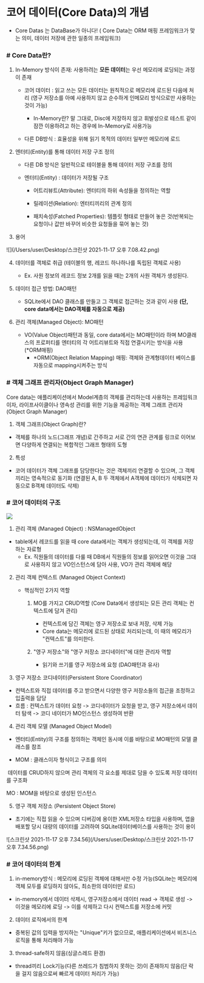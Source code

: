 # 코어 데이터(Core Data)의 개념 

* Core Datas 는 DataBase가 아니다! ( Core Data는 ORM 매핑 프레임워크가 맞는 의미, 데이터 저장에 관한 일종의 프레임워크) 



### # Core Data란?

1) In-Memory 방식이 존재: 사용하려는 **모든 데이터**는 우선 메모리에 로딩되는 과정이 존재

   - 코어 데이터 : 읽고 쓰는 모든 데이터는 원칙적으로 메모리에 로드된 다음에 처리 (영구 저장소를 아예 사용하지 않고 순수하게 인메모리 방식으로만 사용하는 것이 가능)

     - In-Memory란? 말 그대로, Disc에 저장하지 않고 휘발성으로 테스트 같이 잠깐 이용하려고 하는 경우에 In-Memory로 사용가능

   - 다른 DB방식 : 효율성을 위해 읽기 목적의 데이터 일부만 메모리에 로드 

     

2. 엔터티(Entity)를 통해 데이터 저장 구조 정의

   - 다른 DB 방식은 일반적으로 테이블을 통해 데이터 저장 구조를 정의 

   - 엔터티(Entity) :  데이터가 저장될 구조

     - 어트리뷰트(Attribute): 엔터티의 하위 속성들을 정의하는 역할

     - 릴레이션(Relation): 엔터티끼리의 관계 정의

     - 패치속성(Fatched Properties): 템플릿 형태로 만들어 놓은 것(반복되는 요청이나 값만 바꾸어 비슷한 요청들을 묶어 놓는 것)

       

3. 용어 

![](/Users/user/Desktop/스크린샷 2021-11-17 오후 7.08.42.png)



4. 데이터를 객체로 취급 (테이블의 행, 레코드 하나하나를 독립된 객체로 사용)
   - Ex. 사원 정보의 레코드 정보 2개를 읽을 때는 2개의 사원 객체가 생성된다.



5. 데이터 접근 방법:  DAO패턴 
   - SQLite에서 DAO 클래스를 만들고 그 객체로 접근하는 것과 같이 사용 **(단, core data에서는 DAO객체를 자동으로 제공)**
6. 관리 객체(Managed Object): MO패턴
   - VO(Value Object)패턴과 동일, core data에서는 MO패턴이라 하며 MO클래스의 프로퍼티를 엔터티의 각 어트리뷰트와 직접 연결시키는 방식을 사용 (*ORM매핑)
     -  *ORM(Object Relation Mapping) 매핑: 객체와 관계형데이터 베이스를 자동으로 mapping시켜주는 방식 



### # 객체 그래프 관리자(Object Graph Manager)

Core data는 애플리케이션에서 Model계층의 객체를 관리하는데 사용하는 프레임워크이자, 라이프사이클이나 영속성 관리를 위한 기능을 제공하는 객체 그래프 관리자(Object Graph Manager)



1. 객체 그래프(Object Graph)란?

- 객체를 하나의 노드(그래프 개념)로 간주하고 서로 간의 연관 관계를 링크로 이어보면 다양하게 연결되는 복합적인 그래프 형태의 도형 

2. 특성

- 코어 데이터가 객체 그래프를 담당한다는 것은 객체끼리 연결할 수 있으며, 그 객체끼리는 영속적으로 동기화 (연결된 A, B 두 객체에서 A객체에 데이터가 삭제되면 자동으로 B객체 데이터도 삭제)



### # 코어 데이터의 구조



![](https://blog.kakaocdn.net/dn/dMSpfx/btqD7HVLyIk/bpnBit1b6iDMEuGmRotkO1/img.png)



1. 관리 객체 (Managed Object) : NSManagedObject

- table에서 레코드를 읽을 때 core data에서는 객체가 생성되는데, 이 객체를 저장하는 자료형
  - Ex. 직원들의 데이터를 다룰 때 DB에서 직원들의 정보를 읽어오면 이것을 그대로 사용하지 않고 VO인스턴스에 담아 사용, VO가 관리 객체에 해당



2. 관리 객체 컨텍스트 (Managed Object Context)

   - 핵심적인 2가지 역할

     1) MO를 가지고 CRUD역할 (Core Data에서 생성되는 모든 관리 객체는 컨텍스트에 담겨 관리)

        - 컨텍스트에 담긴 객체는 영구 저장소로 보내 저장, 삭제 가능
        - Core data는 메모리에 로드된 상태로 처리되는데, 이 때의 메모리가 "컨텍스트"를 의미한다.

     2) "영구 저장소"와 "영구 저장소 코디네이터"에 대한 관리자 역할

        - 읽기와 쓰기를 영구 저장소에 요청 (DAO패턴과 유사)

        

3. 영구 저장소 코디네이터(Persistent Store Coordinator)

-  컨텍스트와 직접 데이터를 주고 받으면서 다양한 영구 저장소들의 접근을 조정하고 입출력을 담당
- 흐름 : 컨텍스트가 데이터 요청 -> 코디네이터가 요청을 받고, 영구 저장소에서 데이터 탐색 -> 코디 네이터가 MO인스턴스 생성하여 반환



4. 관리 객체 모델 (Managed Object Model)

- 엔터티(Entity)의 구조를 정의하는 객체인 동시에 이를 바탕으로 MO패턴의 모델 클래스를 참조

-  MOM : 클래스이자 형식이고 구조를 의미

  ​        데이터를 CRUD하지 않으며 관리 객체의 각 요소를 제대로 담을 수 있도록 저장 데이터를 구조화

   MO : MOM을 바탕으로 생성된 인스턴스



5. 영구 객체 저장소  (Persistent Object Store)

- 초기에는 직접 읽을 수 있으며 디버깅에 용이한 XML저장소 타입을 사용하며, 앱을 배포할 당시 대량의 데이터를 고려하여 SQLite데이터베이스를 사용하는 것이 용이

![스크린샷 2021-11-17 오후 7.34.56](/Users/user/Desktop/스크린샷 2021-11-17 오후 7.34.56.png)



### # 코어 데이터의 한계

1. in-memory방식 : 메모리에 로딩된 객체에 대해서만 수정 가능(SQLite는 메모리에 객체 모두를 로딩하지 않아도, 최소한의 데이터만 로드)

- in-memory에서 데이터 삭제시, 영구저장소에서 데이터 read -> 객체로 생성 -> 이것을 메모리에 로딩 -> 이를 삭제하고 다시 컨텍스트를 저장소에 커밋



2. 데이터 로직에서의 한계

- 중복된 값의 입력을 방지하는 "Unique"키가 없으므로, 애플리케이션에서 비즈니스 로직을 통해 처리해야 가능



3. thread-safe하지 않음(싱글스레드 환경)

-  thread끼리 Lock기능(다른 쓰레드가 침범하지 못하는 것)이 존재하지 않음(단 락을 걸지 않음으로써 빠르게 데이터 처리가 가능)









